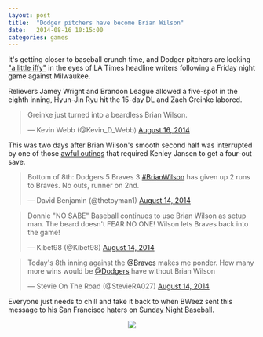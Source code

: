 ```yaml
---
layout: post
title:  "Dodger pitchers have become Brian Wilson"
date:   2014-08-16 10:15:00
categories: games
---
```


It's getting closer to baseball crunch time, and Dodger pitchers are looking ["a little iffy"](http://www.latimes.com/sports/dodgers/la-sp-dodgers-20140816-story.html) in the eyes of LA Times headline writers following a Friday night game against Milwaukee.

Relievers Jamey Wright and Brandon League allowed a five-spot in the eighth inning, Hyun-Jin Ryu hit the 15-day DL and Zach Greinke labored.

<blockquote class="twitter-tweet" lang="en"><p>Greinke just turned into a beardless Brian Wilson.</p>&mdash; Kevin Webb (@Kevin_D_Webb) <a href="https://twitter.com/Kevin_D_Webb/statuses/500485553809530882">August 16, 2014</a></blockquote>
<script async src="//platform.twitter.com/widgets.js" charset="utf-8"></script>

This was two days after Brian Wilson's smooth second half was interrupted by one of those [awful outings](http://mlb.mlb.com/mlb/gameday/index.jsp?gid=2014_08_14_lanmlb_atlmlb_1&mode=wrap&c_id=la#gid=2014_08_14_lanmlb_atlmlb_1&mode=recap&c_id=la) that required Kenley Jansen to get a four-out save.

<blockquote class="twitter-tweet" lang="en"><p>Bottom of 8th: Dodgers 5 Braves 3 <a href="https://twitter.com/hashtag/BrianWilson?src=hash">#BrianWilson</a> has given up 2 runs to Braves. No outs, runner on 2nd.</p>&mdash; David Benjamin (@thetoyman1) <a href="https://twitter.com/thetoyman1/statuses/499993719970738176">August 14, 2014</a></blockquote>
<script async src="//platform.twitter.com/widgets.js" charset="utf-8"></script>

<blockquote class="twitter-tweet" lang="en"><p>Donnie &quot;NO SABE&quot; Baseball continues to use Brian Wilson as setup man. The beard doesn&#39;t FEAR NO ONE! Wilson lets Braves back into the game!</p>&mdash; Kibet98 (@Kibet98) <a href="https://twitter.com/Kibet98/statuses/499994870165950464">August 14, 2014</a></blockquote>
<script async src="//platform.twitter.com/widgets.js" charset="utf-8"></script>

<blockquote class="twitter-tweet" lang="en"><p>Today&#39;s 8th inning against the <a href="https://twitter.com/Braves">@Braves</a> makes me ponder. How many more wins would be <a href="https://twitter.com/Dodgers">@Dodgers</a> have without Brian Wilson</p>&mdash; Stevie On The Road (@StevieRA027) <a href="https://twitter.com/StevieRA027/statuses/499994928181936128">August 14, 2014</a></blockquote>
<script async src="//platform.twitter.com/widgets.js" charset="utf-8"></script>

Everyone just needs to chill and take it back to when BWeez sent this message to his San Francisco haters on [Sunday Night Baseball](http://mlb.mlb.com/mlb/gameday/index.jsp?gid=2014_07_27_lanmlb_sfnmlb_1&mode=wrap&c_id=la).

<div align="center">
    <img src="{{ site.baseurl }}/post-assets/2014-08-16-chill/blahblah.gif"/>
</div>
